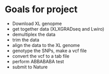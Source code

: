 # Goals for project

* Download XL genopme
* get together data (XLXGRADseq and Lwiro)
* demultiplex the data
* trim the data
* align the data to the XL genome
* genotype the SNPs, make a vcf file
* convert the vcf to a tab file
* perform ABBABABA test
* submit to Nature
